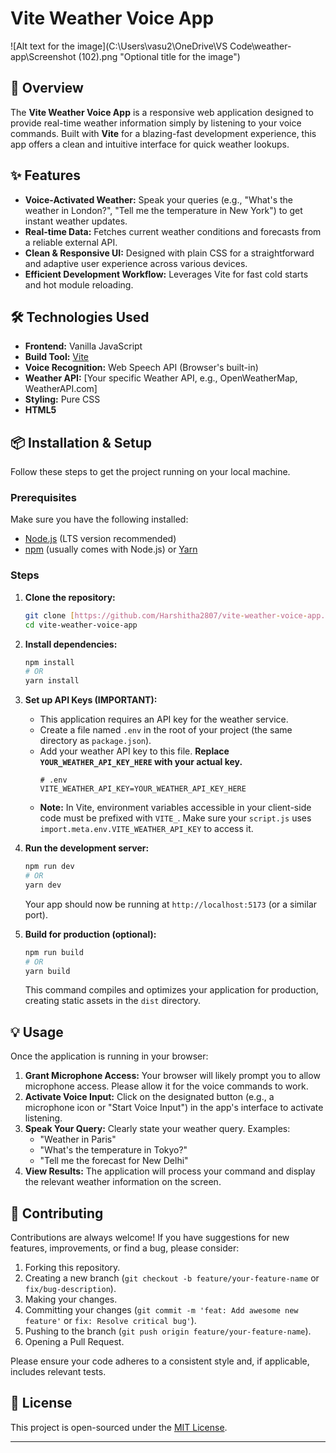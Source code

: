 # Vite Weather Voice App
![Alt text for the image](C:\Users\vasu2\OneDrive\VS Code\weather-app\Screenshot (102).png "Optional title for the image")

## 🚀 Overview

The **Vite Weather Voice App** is a responsive web application designed to provide real-time weather information simply by listening to your voice commands. Built with **Vite** for a blazing-fast development experience, this app offers a clean and intuitive interface for quick weather lookups.

## ✨ Features

* **Voice-Activated Weather:** Speak your queries (e.g., "What's the weather in London?", "Tell me the temperature in New York") to get instant weather updates.
* **Real-time Data:** Fetches current weather conditions and forecasts from a reliable external API.
* **Clean & Responsive UI:** Designed with plain CSS for a straightforward and adaptive user experience across various devices.
* **Efficient Development Workflow:** Leverages Vite for fast cold starts and hot module reloading.

## 🛠️ Technologies Used

* **Frontend:** Vanilla JavaScript
* **Build Tool:** [Vite](https://vitejs.dev/)
* **Voice Recognition:** Web Speech API (Browser's built-in)
* **Weather API:** [Your specific Weather API, e.g., OpenWeatherMap, WeatherAPI.com]
* **Styling:** Pure CSS
* **HTML5**

## 📦 Installation & Setup

Follow these steps to get the project running on your local machine.

### Prerequisites

Make sure you have the following installed:

* [Node.js](https://nodejs.org/en/) (LTS version recommended)
* [npm](https://www.npmjs.com/) (usually comes with Node.js) or [Yarn](https://yarnpkg.com/)

### Steps

1.  **Clone the repository:**
    ```bash
    git clone [https://github.com/Harshitha2807/vite-weather-voice-app.git](https://github.com/Harshitha2807/vite-weather-voice-app.git)
    cd vite-weather-voice-app
    ```

2.  **Install dependencies:**
    ```bash
    npm install
    # OR
    yarn install
    ```

3.  **Set up API Keys (IMPORTANT):**
    * This application requires an API key for the weather service.
    * Create a file named `.env` in the root of your project (the same directory as `package.json`).
    * Add your weather API key to this file. **Replace `YOUR_WEATHER_API_KEY_HERE` with your actual key.**
        ```dotenv
        # .env
        VITE_WEATHER_API_KEY=YOUR_WEATHER_API_KEY_HERE
        ```
    * **Note:** In Vite, environment variables accessible in your client-side code must be prefixed with `VITE_`. Make sure your `script.js` uses `import.meta.env.VITE_WEATHER_API_KEY` to access it.

4.  **Run the development server:**
    ```bash
    npm run dev
    # OR
    yarn dev
    ```
    Your app should now be running at `http://localhost:5173` (or a similar port).

5.  **Build for production (optional):**
    ```bash
    npm run build
    # OR
    yarn build
    ```
    This command compiles and optimizes your application for production, creating static assets in the `dist` directory.

## 💡 Usage

Once the application is running in your browser:

1.  **Grant Microphone Access:** Your browser will likely prompt you to allow microphone access. Please allow it for the voice commands to work.
2.  **Activate Voice Input:** Click on the designated button (e.g., a microphone icon or "Start Voice Input") in the app's interface to activate listening.
3.  **Speak Your Query:** Clearly state your weather query. Examples:
    * "Weather in Paris"
    * "What's the temperature in Tokyo?"
    * "Tell me the forecast for New Delhi"
4.  **View Results:** The application will process your command and display the relevant weather information on the screen.

## 🤝 Contributing

Contributions are always welcome! If you have suggestions for new features, improvements, or find a bug, please consider:

1.  Forking this repository.
2.  Creating a new branch (`git checkout -b feature/your-feature-name` or `fix/bug-description`).
3.  Making your changes.
4.  Committing your changes (`git commit -m 'feat: Add awesome new feature'` or `fix: Resolve critical bug'`).
5.  Pushing to the branch (`git push origin feature/your-feature-name`).
6.  Opening a Pull Request.

Please ensure your code adheres to a consistent style and, if applicable, includes relevant tests.

## 📄 License

This project is open-sourced under the [MIT License](LICENSE).

---
